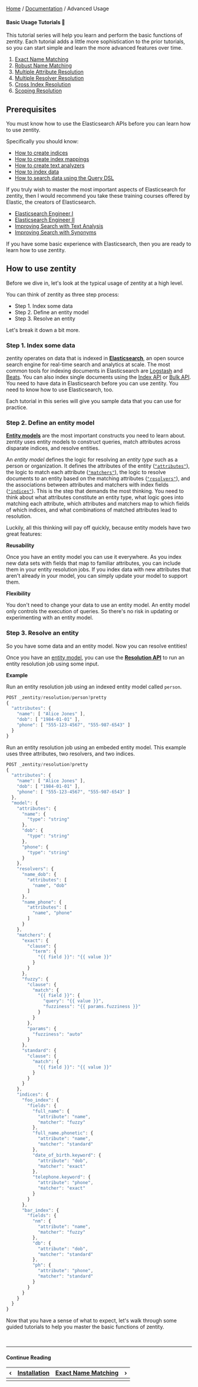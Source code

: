 [Home](/) / [Documentation](/docs) / Advanced Usage


#### <a name="contents"></a>Basic Usage Tutorials 📖

This tutorial series will help you learn and perform the basic functions of
zentity. Each tutorial adds a little more sophistication to the prior tutorials,
so you can start simple and learn the more advanced features over time.

1. [Exact Name Matching](/docs/basic-usage/exact-name-matching)
2. [Robust Name Matching](/docs/basic-usage/robust-name-matching)
3. [Multiple Attribute Resolution](/docs/basic-usage/multiple-attribute-resolution)
4. [Multiple Resolver Resolution](/docs/basic-usage/multiple-resolver-resolution)
5. [Cross Index Resolution](/docs/basic-usage/cross-index-resolution)
6. [Scoping Resolution](/docs/basic-usage/scoping-resolution)


## <a name="prerequisites"></a>Prerequisites

You must know how to use the Elasticsearch APIs before you can learn how to use
zentity.

Specifically you should know:

- [How to create indices](https://www.elastic.co/guide/en/elasticsearch/reference/current/indices-create-index.html)
- [How to create index mappings](https://www.elastic.co/guide/en/elasticsearch/reference/current/mapping.html)
- [How to create text analyzers](https://www.elastic.co/guide/en/elasticsearch/reference/current/analysis.html)
- [How to index data](https://www.elastic.co/guide/en/elasticsearch/reference/current/docs-index_.html)
- [How to search data using the Query DSL](https://www.elastic.co/guide/en/elasticsearch/reference/current/query-dsl.html)

If you truly wish to master the most important aspects of Elasticsearch for
zentity, then I would recommend you take these training courses offered by
Elastic, the creators of Elasticsearch.

- [Elasticsearch Engineer I](https://www.elastic.co/training/elasticsearch-engineer-1)
- [Elasticsearch Engineer II](https://www.elastic.co/training/elasticsearch-engineer-2)
- [Improving Search with Text Analysis](https://www.elastic.co/training/specializations/elasticsearch-advanced-search/improving-search-with-text-analysis)
- [Improving Search with Synonyms](https://www.elastic.co/training/specializations/elasticsearch-advanced-search/improving-search-with-synonyms)

If you have some basic experience with Elasticsearch, then you are ready to
learn how to use zentity.


## <a name="how-to-use-zentity"></a>How to use zentity

Before we dive in, let's look at the typical usage of zentity at a high level.

You can think of zentity as three step process:

- Step 1. Index some data
- Step 2. Define an entity model
- Step 3. Resolve an entity

Let's break it down a bit more.


### <a name="index-data"></a>Step 1. Index some data

zentity operates on data that is indexed in **[Elasticsearch](https://www.elastic.co/products/elasticsearch)**,
an open source search engine for real-time search and analytics at scale. The most common tools for indexing
documents in Elasticsearch are [Logstash](https://www.elastic.co/guide/en/logstash/6.1/introduction.html) and
[Beats](https://www.elastic.co/guide/en/beats/libbeat/current/beats-reference.html). You can also index single
documents using the [Index API](https://www.elastic.co/guide/en/elasticsearch/guide/current/index-doc.html) or
[Bulk API](https://www.elastic.co/guide/en/elasticsearch/reference/current/docs-bulk.html). You need to have
data in Elasticsearch before you can use zentity. You need to know how to use Elasticsearch, too.

Each tutorial in this series will give you sample data that you can use for practice.


### <a name="define-entity-model"></a>Step 2. Define an entity model

**[Entity models](/docs/entity-models)** are the most important constructs you need to learn about. zentity uses entity
models to construct queries, match attributes across disparate indices, and resolve entities.

An *entity model* defines the logic for resolving an *entity type* such as a person or organization. It defines the
attributes of the entity ([`"attributes"`](/docs/entity-models/specification#attributes)), the logic to match each attribute
([`"matchers"`](/docs/entity-models/specification#matchers)), the logic to resolve documents to an entity based on the
matching attributes ([`"resolvers"`](/docs/entity-models/specification#resolvers)), and the associations between attributes and matchers with
index fields ([`"indices"`](/docs/entity-models/specification#indices)). This is the step that demands the most thinking. You need to
think about what attributes constitute an entity type, what logic goes into matching each attribute, which attributes and
matchers map to which fields of which indices, and what combinations of matched attributes lead to resolution.

Luckily, all this thinking will pay off quickly, because entity models have two great features:

**Reusability**

Once you have an entity model you can use it everywhere. As you index new data sets with fields that map to familiar
attributes, you can include them in your entity resolution jobs. If you index data with new attributes that aren't
already in your model, you can simply update your model to support them.

**Flexibility**

You don't need to change your data to use an entity model. An entity model only controls the execution of queries.
So there's no risk in updating or experimenting with an entity model.


### <a name="submit-resolution-request"></a>Step 3. Resolve an entity

So you have some data and an entity model. Now you can resolve entities!

Once you have an [entity model](/docs/entity-models), you can use the **[Resolution API](/docs/rest-apis/resolution-api)** to run an
entity resolution job using some input.

**Example**

Run an entity resolution job using an indexed entity model called `person`.

```javascript
POST _zentity/resolution/person?pretty
{
  "attributes": {
    "name": [ "Alice Jones" ],
    "dob": [ "1984-01-01" ],
    "phone": [ "555-123-4567", "555-987-6543" ]
  }
}
```

Run an entity resolution job using an embeded entity model. This example uses three attributes, two resolvers, and two indices.

```javascript
POST _zentity/resolution?pretty
{
  "attributes": {
    "name": [ "Alice Jones" ],
    "dob": [ "1984-01-01" ],
    "phone": [ "555-123-4567", "555-987-6543" ]
  },
  "model": {
    "attributes": {
      "name": {
        "type": "string"
      },
      "dob": {
        "type": "string"
      },
      "phone": {
        "type": "string"
      }
    },
    "resolvers": {
      "name_dob": {
        "attributes": [
          "name", "dob"
        ]
      },
      "name_phone": {
        "attributes": [
          "name", "phone"
        ]
      }
    },
    "matchers": {
      "exact": {
        "clause": {
          "term": {
            "{{ field }}": "{{ value }}"
          }
        }
      },
      "fuzzy": {
        "clause": {
          "match": {
            "{{ field }}": {
              "query": "{{ value }}",
              "fuzziness": "{{ params.fuzziness }}"
            }
          }
        },
        "params": {
          "fuzziness": "auto"
        }
      },
      "standard": {
        "clause": {
          "match": {
            "{{ field }}": "{{ value }}"
          }
        }
      }
    },
    "indices": {
      "foo_index": {
        "fields": {
          "full_name": {
            "attribute": "name",
            "matcher": "fuzzy"
          },
          "full_name.phonetic": {
            "attribute": "name",
            "matcher": "standard"
          },
          "date_of_birth.keyword": {
            "attribute": "dob",
            "matcher": "exact"
          },
          "telephone.keyword": {
            "attribute": "phone",
            "matcher": "exact"
          }
        }
      },
      "bar_index": {
        "fields": {
          "nm": {
            "attribute": "name",
            "matcher": "fuzzy"
          },
          "db": {
            "attribute": "dob",
            "matcher": "standard"
          },
          "ph": {
            "attribute": "phone",
            "matcher": "standard"
          }
        }
      }
    }
  }
}
```

Now that you have a sense of what to expect, let's walk through some guided
tutorials to help you master the basic functions of zentity.


&nbsp;

----

#### Continue Reading

|&#8249;|[Installation](/docs/installation)|[Exact Name Matching](/docs/basic-usage/exact-name-matching)|&#8250;|
|:---|:---|---:|---:|
|    |    |    |    |
